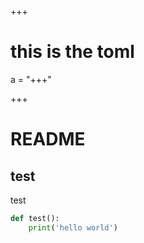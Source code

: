 +++
# this is the toml
a = "+++"

+++
# README

## test
test

```python
def test():
    print('hello world')
```
